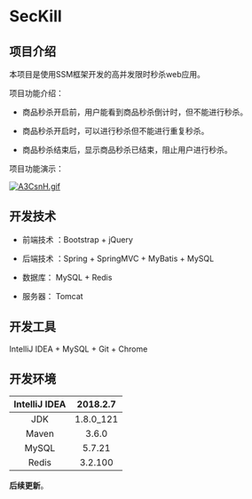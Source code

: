 # SecKill

## 项目介绍

本项目是使用SSM框架开发的高并发限时秒杀web应用。

项目功能介绍：

+ 商品秒杀开启前，用户能看到商品秒杀倒计时，但不能进行秒杀。

+ 商品秒杀开启时，可以进行秒杀但不能进行重复秒杀。

+ 商品秒杀结束后，显示商品秒杀已结束，阻止用户进行秒杀。

  

项目功能演示：

[![A3CsnH.gif](https://s2.ax1x.com/2019/03/21/A3CsnH.gif)](https://imgchr.com/i/A3CsnH)



## 开发技术

+ 前端技术 ：Bootstrap + jQuery 

+ 后端技术 ：Spring + SpringMVC + MyBatis + MySQL
+ 数据库： MySQL + Redis
+ 服务器： Tomcat



## 开发工具

IntelliJ IDEA + MySQL + Git + Chrome



## 开发环境

| IntelliJ IDEA | 2018.2.7  |
| :-----------: | :-------: |
|      JDK      | 1.8.0_121 |
|     Maven     |   3.6.0   |
|     MySQL     |  5.7.21   |
|     Redis     |  3.2.100  |



**后续更新**。

